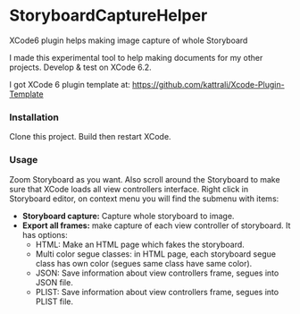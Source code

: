 # StoryboardCaptureHelper
XCode6 plugin helps making image capture of whole Storyboard

I made this experimental tool to help making documents for my other projects.
Develop & test on XCode 6.2.

I got XCode 6 plugin template at:
https://github.com/kattrali/Xcode-Plugin-Template

### Installation

Clone this project. Build then restart XCode.

### Usage

Zoom Storyboard as you want. Also scroll around the Storyboard to make sure that XCode loads all view controllers interface.
Right click in Storyboard editor, on context menu you will find the submenu with items:

* **Storyboard capture:** Capture whole storyboard to image.
* **Export all frames:** make capture of each view controller of storyboard. It has options:
   - HTML: Make an HTML page which fakes the storyboard.
   - Multi color segue classes: in HTML page, each storyboard segue class has own color (segues same class have same color).
   - JSON: Save information about view controllers frame, segues into JSON file.
   - PLIST: Save information about view controllers frame, segues into PLIST file.
